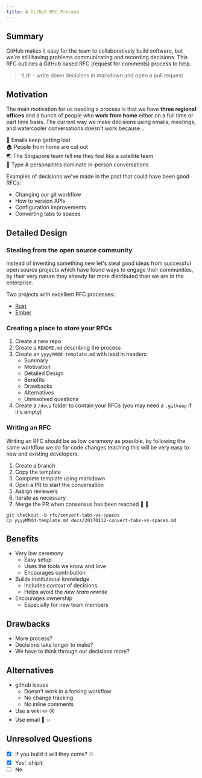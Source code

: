 ```yaml
---
title: A GitHub RFC Process
---
```


## Summary

GitHub makes it easy for the team to collaboratively build software, but
we're still having problems communicating and recording decisions. This 
RFC outlines a GitHub based RFC (request for comments) process to help.

> tl;dr - write down decisions in markdown and open a pull request

## Motivation

The main motivation for us needing a process is that we have **three regional 
offices** and a bunch of people who **work from home** either on a full time or part
time basis. The current way we make decisions using emails, meetings, and watercooler
conversations doesn't work because...

:email: Emails keep getting lost<br/>
:house: People from home are cut out<br/>
:earth_asia: The Singapore team tell me they feel like a satellite team<br/>
:triumph: Type A personalities dominate in-person conversations<br/>

Examples of decisions we've made in the past that could have been good RFCs:

* Changing our git workflow
* How to version APIs
* Configuration improvements
* Converting tabs to spaces

## Detailed Design

### Stealing from the open source community

Instead of inventing something new let's steal good ideas from successful open source 
projects which have found ways to engage their communities, by their very nature they 
already far more distributed than we are in the enterprise.

Two projects with excellent RFC processes:

 - [Rust](https://github.com/rust-lang/rfcs)
 - [Ember](https://github.com/emberjs/rfcs)

### Creating a place to store your RFCs

1. Create a new repo
1. Create a `README.md` describing the process
1. Create an `yyyyMMdd-template.md` with lead in headers
    * Summary
    * Motivation
    * Detailed Design
    * Benefits
    * Drawbacks
    * Alternatives
    * Unresolved questions
1. Create a `/docs` folder to contain your RFCs (you may need a `.gitkeep` if it's empty) 

### Writing an RFC

Writing an RFC should be as low ceremony as possible, by following the same
workflow we do for code changes teaching this will be very easy to new
and existing developers.

1. Create a branch
1. Copy the template
1. Complete template using markdown
1. Open a PR to start the conversation
1. Assign reviewers
1. Iterate as necessary
1. Merge the PR when consensus has been reached :tada: :tada:

```
git checkout -b rfc/convert-tabs-vs-spaces
cp yyyyMMdd-template.md docs/20170112-convert-tabs-vs-spaces.md
```

## Benefits

* Very low ceremony 
  * Easy setup
  * Uses the tools we know and love
  * Encourages contribution
* Builds institutional knowledge
  * Includes _context_ of decisions
  * Helps avoid the _new team rewrite_
* Encourages ownership
  * Especially for new team members

## Drawbacks

* More process?
* Decisions take longer to make?
* We have to think through our decisions more?

## Alternatives

* github issues
  * Doesn't work in a forking workflow
  * No change tracking
  * No inline comments
* Use a wiki :pencil2: :cry:
* Use email :love_letter: :boom:

## Unresolved Questions

 - [X] If you build it will they come? :baseball:
  - [X] Yes! :shipit:
  - [ ] ~~No~~